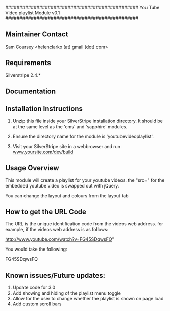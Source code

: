 ###############################################
You Tube Video playlist Module v0.1
###############################################

Maintainer Contact
-----------------------------------------------
Sam Coursey
<helenclarko (at) gmail (dot) com>

Requirements
-----------------------------------------------
Silverstripe 2.4.*

Documentation
-----------------------------------------------

Installation Instructions
-----------------------------------------------
1. Unzip this file inside your SilverStripe installation directory.
It should be at the same level as the 'cms' and 'sapphire' modules.

2. Ensure the directory name for the module is 'youtubevideoplaylist'. 

3. Visit your SilverStripe site in a webbrowser and run www.yoursite.com/dev/build

Usage Overview
-----------------------------------------------
This module will create a playlist for your youtube videos.
the "src=" for the embedded youtube video is swapped out with jQuery.

You can change the layout and colours from the layout tab

How to get the URL Code
-----------------------------------------------
The URL is the unique identification code from the videos web address.
for example, if the videos web address is as follows:

http://www.youtube.com/watch?v=FG45SDqwsFQ"

You would take the following:

FG45SDqwsFQ

Known issues/Future updates:
-----------------------------------------------
1. Update code for 3.0
3. Add showing and hiding of the playlist menu toggle
4. Allow for the user to change whether the playlist is shown on page load
5. Add custom scroll bars

